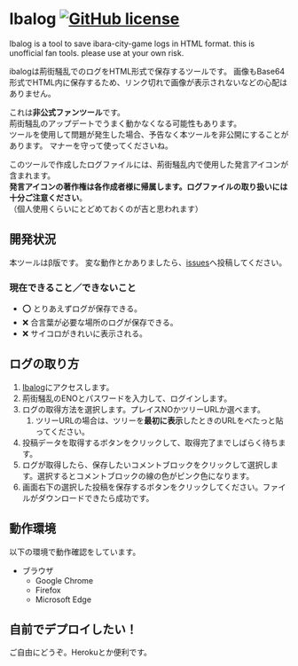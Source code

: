 # Ibalog [![GitHub license](https://img.shields.io/badge/license-MIT-blue.svg)](https://github.com/ntmk-git/ibalog/LICENSE) 

Ibalog is a tool to save ibara-city-game logs in HTML format.
this is unofficial fan tools. please use at your own risk.

ibalogは荊街騒乱でのログをHTML形式で保存するツールです。
画像もBase64形式でHTML内に保存するため、リンク切れで画像が表示されないなどの心配はありません。

これは**非公式ファンツール**です。<br>
荊街騒乱のアップデートでうまく動かなくなる可能性もあります。<br>
ツールを使用して問題が発生した場合、予告なく本ツールを非公開にすることがあります。
マナーを守って使ってくださいね。

このツールで作成したログファイルには、荊街騒乱内で使用した発言アイコンが含まれます。<br>
**発言アイコンの著作権は各作成者様に帰属します。ログファイルの取り扱いには十分ご注意ください**。<br>
（個人使用くらいにとどめておくのが吉と思われます）

## 開発状況

本ツールはβ版です。
変な動作とかありましたら、[issues](https://github.com/ntmk-git/ibalog/issues)へ投稿してください。

### 現在できること／できないこと

- :o: とりあえずログが保存できる。
- :x: 合言葉が必要な場所のログが保存できる。
- :x: サイコロがきれいに表示される。

## ログの取り方

1. [Ibalog](https://ibalog.herokuapp.com/)にアクセスします。
1. 荊街騒乱のENOとパスワードを入力して、ログインします。
1. ログの取得方法を選択します。プレイスNOかツリーURLか選べます。
	1. ツリーURLの場合は、ツリーを**最初に表示**したときのURLをべたっと貼ってください。
1. 投稿データを取得するボタンをクリックして、取得完了までしばらく待ちます。
1. ログが取得したら、保存したいコメントブロックをクリックして選択します。選択するとコメントブロックの線の色がピンク色になります。
1. 画面右下の選択した投稿を保存するボタンをクリックしてください。ファイルがダウンロードできたら成功です。

## 動作環境

以下の環境で動作確認をしています。

- ブラウザ
	- Google Chrome
	- Firefox
	- Microsoft Edge

## 自前でデプロイしたい！

ご自由にどうぞ。Herokuとか便利です。
